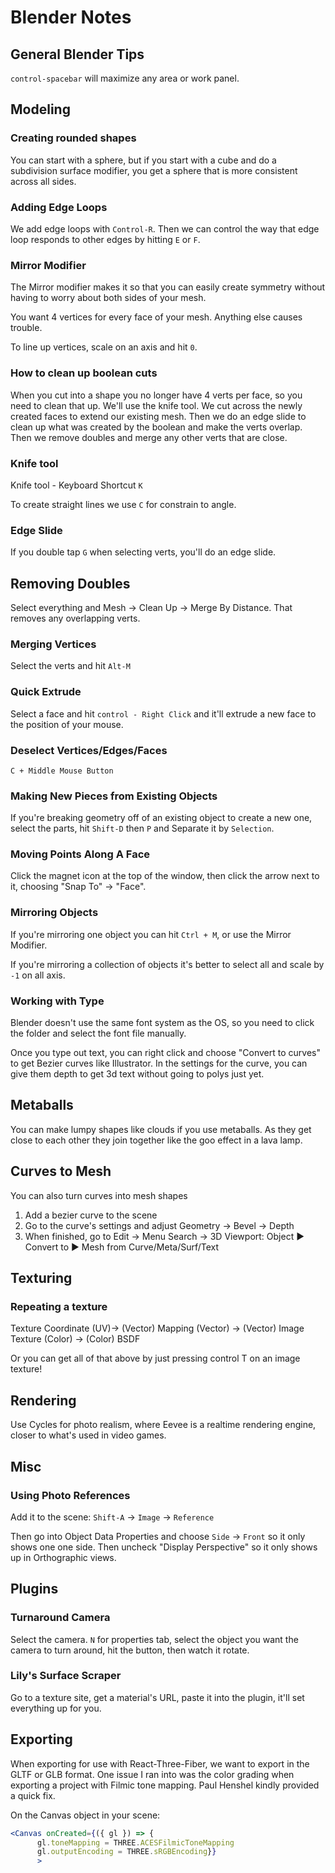 # Blender Notes

## General Blender Tips

`control-spacebar` will maximize any area or work panel.

## Modeling

### Creating rounded shapes

You can start with a sphere, but if you start with a cube and do a subdivision surface modifier, you get a sphere that is more consistent across all sides.

### Adding Edge Loops

We add edge loops with `Control-R`. Then we can control the way that edge loop responds to other edges by hitting `E` or `F`.

### Mirror Modifier

The Mirror modifier makes it so that you can easily create symmetry without having to worry about both sides of your mesh.

You want 4 vertices for every face of your mesh. Anything else causes trouble.

To line up vertices, scale on an axis and hit `0`.

### How to clean up boolean cuts

When you cut into a shape you no longer have 4 verts per face, so you need to clean that up. We'll use the knife tool. We cut across the newly created faces to extend our existing mesh. Then we do an edge slide to clean up what was created by the boolean and make the verts overlap. Then we remove doubles and merge any other verts that are close.

### Knife tool

Knife tool - Keyboard Shortcut `K`

To create straight lines we use `C` for constrain to angle.

### Edge Slide

If you double tap `G` when selecting verts, you'll do an edge slide.

## Removing Doubles

Select everything and Mesh -> Clean Up -> Merge By Distance. That removes any overlapping verts.

### Merging Vertices

Select the verts and hit `Alt-M`

### Quick Extrude

Select a face and hit `control - Right Click` and it'll extrude a new face to the position of your mouse.

### Deselect Vertices/Edges/Faces

`C + Middle Mouse Button`

### Making New Pieces from Existing Objects

If you're breaking geometry off of an existing object to create a new one, select the parts, hit `Shift-D` then `P` and Separate it by `Selection`.

### Moving Points Along A Face

Click the magnet icon at the top of the window, then click the arrow next to it, choosing "Snap To" -> "Face".

### Mirroring Objects

If you're mirroring one object you can hit `Ctrl + M`, or use the Mirror Modifier.

If you're mirroring a collection of objects it's better to select all and scale by `-1` on all axis.

### Working with Type

Blender doesn't use the same font system as the OS, so you need to click the folder and select the font file manually.

Once you type out text, you can right click and choose "Convert to curves" to get Bezier curves like Illustrator. In the settings for the curve, you can give them depth to get 3d text without going to polys just yet.

## Metaballs

You can make lumpy shapes like clouds if you use metaballs. As they get close to each other they join together like the goo effect in a lava lamp.

## Curves to Mesh

You can also turn curves into mesh shapes

1. Add a bezier curve to the scene
2. Go to the curve's settings and adjust Geometry -> Bevel -> Depth
3. When finished, go to Edit -> Menu Search -> 3D Viewport: Object ▶ Convert to ▶ Mesh from Curve/Meta/Surf/Text

## Texturing

### Repeating a texture

Texture Coordinate (UV)-> (Vector) Mapping (Vector) -> (Vector) Image Texture (Color) -> (Color) BSDF

Or you can get all of that above by just pressing control T on an image texture!

## Rendering

Use Cycles for photo realism, where Eevee is a realtime rendering engine, closer to what's used in video games.

## Misc

### Using Photo References

Add it to the scene:
`Shift-A` -> `Image` -> `Reference`

Then go into Object Data Properties and choose `Side` -> `Front` so it only shows one one side.
Then uncheck "Display Perspective" so it only shows up in Orthographic views.

## Plugins

### Turnaround Camera

Select the camera. `N` for properties tab, select the object you want the camera to turn around, hit the button, then watch it rotate.

### Lily's Surface Scraper

Go to a texture site, get a material's URL, paste it into the plugin, it'll set everything up for you.

## Exporting

When exporting for use with React-Three-Fiber, we want to export in the GLTF or GLB format.
One issue I ran into was the color grading when exporting a project with Filmic tone mapping. Paul Henshel kindly provided a quick fix.

On the Canvas object in your scene:

```jsx
<Canvas onCreated={({ gl }) => {
      gl.toneMapping = THREE.ACESFilmicToneMapping
      gl.outputEncoding = THREE.sRGBEncoding}}
      >
```
